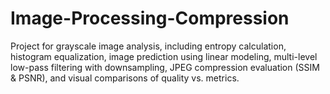 # Image-Processing-Compression
Project for grayscale image analysis, including entropy calculation, histogram equalization, image prediction using linear modeling, multi-level low-pass filtering with downsampling, JPEG compression evaluation (SSIM &amp; PSNR), and visual comparisons of quality vs. metrics.
